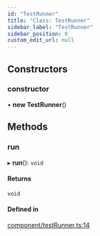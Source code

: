 ```yaml
---
id: "TestRunner"
title: "Class: TestRunner"
sidebar_label: "TestRunner"
sidebar_position: 0
custom_edit_url: null
---
```


## Constructors

### constructor

• **new TestRunner**()

## Methods

### run

▸ **run**(): `void`

#### Returns

`void`

#### Defined in

[component/testRunner.ts:14](https://github.com/siposdani87/sui-js/blob/a88c06f/src/component/testRunner.ts#L14)
